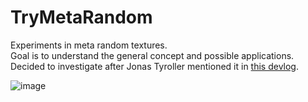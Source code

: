 # TryMetaRandom  
Experiments in meta random textures.  
Goal is to understand the general concept and possible applications.  
Decided to investigate after Jonas Tyroller mentioned it in [this devlog](https://www.youtube.com/clip/UgkxC1_YyNiCQxdKIoXenWzKQeA7927yu_fJ). 

![image](https://github.com/creepyLANguy/TryMetaRandom/assets/28150772/e1418b3f-d323-414c-a1c5-c21604be2c6e)
